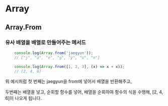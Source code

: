 # Array
## Array.From

### 유사 배열을 배열로 만들어주는 메서드

``` js
    console.log(Array.from('jaegyun'));
    // ["j", "a", "e", "g", "y", "u", "n"]

    console.log(Array.from([1, 2, 3], (x) => x + x));
    // [2, 4, 6]
```

위 예시처럼 첫 번째는 jaegyun을 from에 넣어서 배열을 반환해주고, 

두번째는 배열을 넣고, 순회할 함수를 넣어, 배열을 순회하여 함수의 식을 수행해, [2, 4, 6]이 나오게 됩니다.